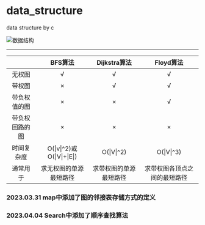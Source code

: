 # data_structure
data structure by c

![数据结构](https://ts1.cn.mm.bing.net/th/id/R-C.ab08fd8947a8b237508c949456f1b749?rik=vewYAzGtLs3cBg&riu=http%3a%2f%2fwww.deskcar.com%2fdesktop%2ffengjing%2f20131110173536%2f1.jpg&ehk=zjk0PnZYqCNLzhJmylEIKjSBw7rgKwTQJXfi7ZgFO9U%3d&risl=&pid=ImgRaw&r=0)

---

|                |          BFS算法           |      Dijkstra算法      |          Floyd算法           |
| :------------: | :------------------------: | :--------------------: | :--------------------------: |
|     无权图     |             √              |           √            |              √               |
|     带权图     |             ×              |           √            |              √               |
|  带负权值的图  |             ×              |           ×            |              √               |
| 带负权回路的图 |             ×              |           ×            |              ×               |
|   时间复杂度   | O(\|v\|^2)或O(\|V\|+\|E\|) |       O(\|V\|^2)       |          O(\|V\|^3)          |
|    通常用于    |   求无权图的单源最短路径   | 求带权图的单源最短路径 | 求带权图各顶点之间的最短路径 |

### 2023.03.31 map中添加了图的邻接表存储方式的定义

### 2023.04.04 Search中添加了顺序查找算法

